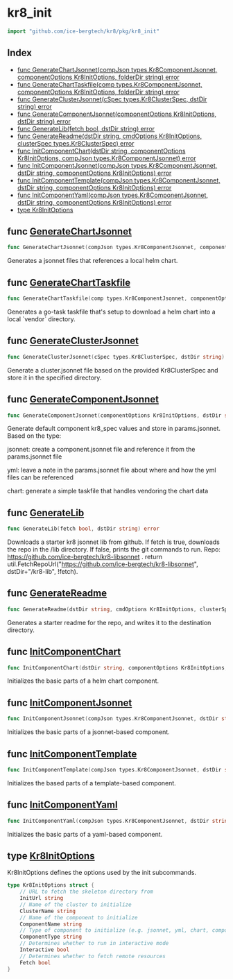 # kr8\_init

```go
import "github.com/ice-bergtech/kr8/pkg/kr8_init"
```

## Index

- [func GenerateChartJsonnet\(compJson types.Kr8ComponentJsonnet, componentOptions Kr8InitOptions, folderDir string\) error](<#GenerateChartJsonnet>)
- [func GenerateChartTaskfile\(comp types.Kr8ComponentJsonnet, componentOptions Kr8InitOptions, folderDir string\) error](<#GenerateChartTaskfile>)
- [func GenerateClusterJsonnet\(cSpec types.Kr8ClusterSpec, dstDir string\) error](<#GenerateClusterJsonnet>)
- [func GenerateComponentJsonnet\(componentOptions Kr8InitOptions, dstDir string\) error](<#GenerateComponentJsonnet>)
- [func GenerateLib\(fetch bool, dstDir string\) error](<#GenerateLib>)
- [func GenerateReadme\(dstDir string, cmdOptions Kr8InitOptions, clusterSpec types.Kr8ClusterSpec\) error](<#GenerateReadme>)
- [func InitComponentChart\(dstDir string, componentOptions Kr8InitOptions, compJson types.Kr8ComponentJsonnet\) error](<#InitComponentChart>)
- [func InitComponentJsonnet\(compJson types.Kr8ComponentJsonnet, dstDir string, componentOptions Kr8InitOptions\) error](<#InitComponentJsonnet>)
- [func InitComponentTemplate\(compJson types.Kr8ComponentJsonnet, dstDir string, componentOptions Kr8InitOptions\) error](<#InitComponentTemplate>)
- [func InitComponentYaml\(compJson types.Kr8ComponentJsonnet, dstDir string, componentOptions Kr8InitOptions\) error](<#InitComponentYaml>)
- [type Kr8InitOptions](<#Kr8InitOptions>)


<a name="GenerateChartJsonnet"></a>
## func [GenerateChartJsonnet](<https://github.com:icebergtech/kr8/blob/main/pkg/kr8_init/component.go#L119>)

```go
func GenerateChartJsonnet(compJson types.Kr8ComponentJsonnet, componentOptions Kr8InitOptions, folderDir string) error
```

Generates a jsonnet files that references a local helm chart.

<a name="GenerateChartTaskfile"></a>
## func [GenerateChartTaskfile](<https://github.com:icebergtech/kr8/blob/main/pkg/kr8_init/component.go#L145>)

```go
func GenerateChartTaskfile(comp types.Kr8ComponentJsonnet, componentOptions Kr8InitOptions, folderDir string) error
```

Generates a go\-task taskfile that's setup to download a helm chart into a local \`vendor\` directory.

<a name="GenerateClusterJsonnet"></a>
## func [GenerateClusterJsonnet](<https://github.com:icebergtech/kr8/blob/main/pkg/kr8_init/cluster.go#L9>)

```go
func GenerateClusterJsonnet(cSpec types.Kr8ClusterSpec, dstDir string) error
```

Generate a cluster.jsonnet file based on the provided Kr8ClusterSpec and store it in the specified directory.

<a name="GenerateComponentJsonnet"></a>
## func [GenerateComponentJsonnet](<https://github.com:icebergtech/kr8/blob/main/pkg/kr8_init/component.go#L21>)

```go
func GenerateComponentJsonnet(componentOptions Kr8InitOptions, dstDir string) error
```

Generate default component kr8\_spec values and store in params.jsonnet. Based on the type:

jsonnet: create a component.jsonnet file and reference it from the params.jsonnet file

yml: leave a note in the params.jsonnet file about where and how the yml files can be referenced

chart: generate a simple taskfile that handles vendoring the chart data

<a name="GenerateLib"></a>
## func [GenerateLib](<https://github.com:icebergtech/kr8/blob/main/pkg/kr8_init/libs.go#L14>)

```go
func GenerateLib(fetch bool, dstDir string) error
```

Downloads a starter kr8 jsonnet lib from github. If fetch is true, downloads the repo in the /lib directory. If false, prints the git commands to run. Repo: https://github.com/ice-bergtech/kr8-libsonnet . return util.FetchRepoUrl\("https://github.com/ice-bergtech/kr8-libsonnet", dstDir\+"/kr8\-lib", \!fetch\).

<a name="GenerateReadme"></a>
## func [GenerateReadme](<https://github.com:icebergtech/kr8/blob/main/pkg/kr8_init/repo.go#L11>)

```go
func GenerateReadme(dstDir string, cmdOptions Kr8InitOptions, clusterSpec types.Kr8ClusterSpec) error
```

Generates a starter readme for the repo, and writes it to the destination directory.

<a name="InitComponentChart"></a>
## func [InitComponentChart](<https://github.com:icebergtech/kr8/blob/main/pkg/kr8_init/component.go#L53>)

```go
func InitComponentChart(dstDir string, componentOptions Kr8InitOptions, compJson types.Kr8ComponentJsonnet) error
```

Initializes the basic parts of a helm chart component.

<a name="InitComponentJsonnet"></a>
## func [InitComponentJsonnet](<https://github.com:icebergtech/kr8/blob/main/pkg/kr8_init/component.go#L108>)

```go
func InitComponentJsonnet(compJson types.Kr8ComponentJsonnet, dstDir string, componentOptions Kr8InitOptions) error
```

Initializes the basic parts of a jsonnet\-based component.

<a name="InitComponentTemplate"></a>
## func [InitComponentTemplate](<https://github.com:icebergtech/kr8/blob/main/pkg/kr8_init/component.go#L78>)

```go
func InitComponentTemplate(compJson types.Kr8ComponentJsonnet, dstDir string, componentOptions Kr8InitOptions) error
```

Initializes the based parts of a template\-based component.

<a name="InitComponentYaml"></a>
## func [InitComponentYaml](<https://github.com:icebergtech/kr8/blob/main/pkg/kr8_init/component.go#L93>)

```go
func InitComponentYaml(compJson types.Kr8ComponentJsonnet, dstDir string, componentOptions Kr8InitOptions) error
```

Initializes the basic parts of a yaml\-based component.

<a name="Kr8InitOptions"></a>
## type [Kr8InitOptions](<https://github.com:icebergtech/kr8/blob/main/pkg/kr8_init/kr8_init.go#L4-L17>)

Kr8InitOptions defines the options used by the init subcommands.

```go
type Kr8InitOptions struct {
    // URL to fetch the skeleton directory from
    InitUrl string
    // Name of the cluster to initialize
    ClusterName string
    // Name of the component to initialize
    ComponentName string
    // Type of component to initialize (e.g. jsonnet, yml, chart, compose)
    ComponentType string
    // Determines whether to run in interactive mode
    Interactive bool
    // Determines whether to fetch remote resources
    Fetch bool
}
```